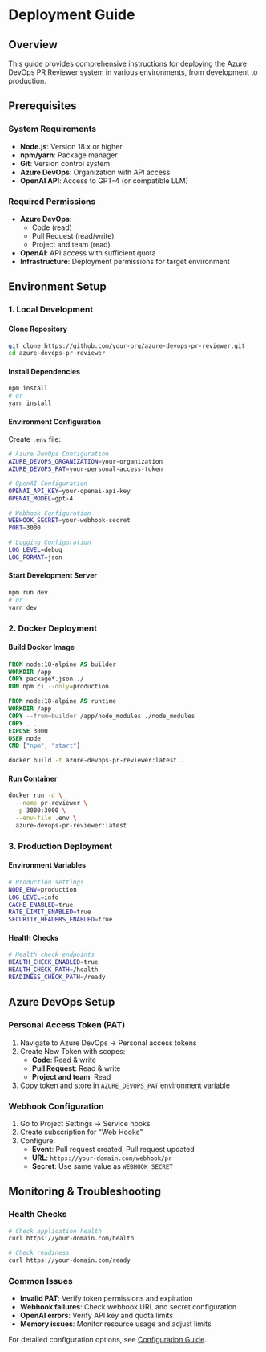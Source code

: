 # Deployment Guide

## Overview

This guide provides comprehensive instructions for deploying the Azure DevOps PR Reviewer system in various environments, from development to production.

## Prerequisites

### System Requirements

- **Node.js**: Version 18.x or higher
- **npm/yarn**: Package manager
- **Git**: Version control system
- **Azure DevOps**: Organization with API access
- **OpenAI API**: Access to GPT-4 (or compatible LLM)

### Required Permissions

- **Azure DevOps**: 
  - Code (read)
  - Pull Request (read/write)
  - Project and team (read)
- **OpenAI**: API access with sufficient quota
- **Infrastructure**: Deployment permissions for target environment

## Environment Setup

### 1. Local Development

#### Clone Repository

```bash
git clone https://github.com/your-org/azure-devops-pr-reviewer.git
cd azure-devops-pr-reviewer
```

#### Install Dependencies

```bash
npm install
# or
yarn install
```

#### Environment Configuration

Create `.env` file:

```bash
# Azure DevOps Configuration
AZURE_DEVOPS_ORGANIZATION=your-organization
AZURE_DEVOPS_PAT=your-personal-access-token

# OpenAI Configuration
OPENAI_API_KEY=your-openai-api-key
OPENAI_MODEL=gpt-4

# Webhook Configuration
WEBHOOK_SECRET=your-webhook-secret
PORT=3000

# Logging Configuration
LOG_LEVEL=debug
LOG_FORMAT=json
```

#### Start Development Server

```bash
npm run dev
# or
yarn dev
```

### 2. Docker Deployment

#### Build Docker Image

```dockerfile
FROM node:18-alpine AS builder
WORKDIR /app
COPY package*.json ./
RUN npm ci --only=production

FROM node:18-alpine AS runtime
WORKDIR /app
COPY --from=builder /app/node_modules ./node_modules
COPY . .
EXPOSE 3000
USER node
CMD ["npm", "start"]
```

```bash
docker build -t azure-devops-pr-reviewer:latest .
```

#### Run Container

```bash
docker run -d \
  --name pr-reviewer \
  -p 3000:3000 \
  --env-file .env \
  azure-devops-pr-reviewer:latest
```

### 3. Production Deployment

#### Environment Variables

```bash
# Production settings
NODE_ENV=production
LOG_LEVEL=info
CACHE_ENABLED=true
RATE_LIMIT_ENABLED=true
SECURITY_HEADERS_ENABLED=true
```

#### Health Checks

```bash
# Health check endpoints
HEALTH_CHECK_ENABLED=true
HEALTH_CHECK_PATH=/health
READINESS_CHECK_PATH=/ready
```

## Azure DevOps Setup

### Personal Access Token (PAT)

1. Navigate to Azure DevOps → Personal access tokens
2. Create New Token with scopes:
   - **Code**: Read & write
   - **Pull Request**: Read & write
   - **Project and team**: Read
3. Copy token and store in `AZURE_DEVOPS_PAT` environment variable

### Webhook Configuration

1. Go to Project Settings → Service hooks
2. Create subscription for "Web Hooks"
3. Configure:
   - **Event**: Pull request created, Pull request updated
   - **URL**: `https://your-domain.com/webhook/pr`
   - **Secret**: Use same value as `WEBHOOK_SECRET`

## Monitoring & Troubleshooting

### Health Checks

```bash
# Check application health
curl https://your-domain.com/health

# Check readiness
curl https://your-domain.com/ready
```

### Common Issues

- **Invalid PAT**: Verify token permissions and expiration
- **Webhook failures**: Check webhook URL and secret configuration
- **OpenAI errors**: Verify API key and quota limits
- **Memory issues**: Monitor resource usage and adjust limits

For detailed configuration options, see [Configuration Guide](configuration.md).
